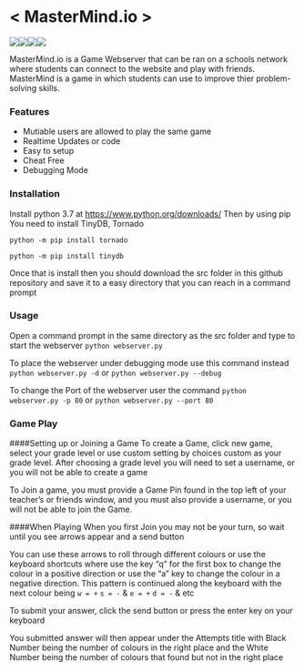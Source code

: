 # < MasterMind.io >

![](https://img.shields.io/badge/MasterMind.io-0.0.1-brightgreen)![](https://img.shields.io/badge/Python-3.7.4-brightgreen)![](https://img.shields.io/badge/Tornado-6.0.3-brightgreen)![](https://img.shields.io/badge/TinyDB-3.13-brightgreen)

MasterMind.io is a Game Webserver that can be ran on a schools network where students can connect to the website and play with friends. MasterMind is a game in which students can use to improve thier problem-solving skills.

### Features

- Mutiable users are allowed to play the same game
- Realtime Updates or code
- Easy to setup
- Cheat Free
- Debugging Mode

### Installation
Install python 3.7 at https://www.python.org/downloads/
Then by using pip You need to install TinyDB, Tornado

`python -m pip install tornado`

`python -m pip install tinydb`

Once that is install then you should download the src folder in this github repository and save it to a easy directory that you can reach in a command prompt

### Usage
Open a command prompt in the same directory as the src folder and type to start the webserver
`python webserver.py`

To place the webserver under debugging mode use this command instead
`python webserver.py -d` or `python webserver.py --debug`

To change the Port of the webserver user the command
`python webserver.py -p 80` or `python webserver.py --port 80`

### Game Play
####Setting up or Joining a Game
To create a Game, click new game, select your grade level or use custom setting by choices custom as your grade level. After choosing a grade level you will need to set a username, or you will not be able to create a game

To Join a game, you must provide a Game Pin found in the top left of your teacher’s or friends window, and you must also provide a username, or you will not be able to join the Game.

####When Playing
When you first Join you may not be your turn, so wait until you see arrows appear and a send button

You can use these arrows to roll through different colours or use the keyboard shortcuts where use the key “q” for the first box to change the colour in a positive direction or use the “a” key to change the colour in a negative direction. This pattern is continued along the keyboard with the next colour being
`w = +` `s = -`  & `e = +` `d = -` & etc

To submit your answer, click the send button or press the enter key on your keyboard

You submitted answer will then appear under the Attempts title with Black Number being the number of colours in the right place and the White Number being the number of colours that found but not in the right place
